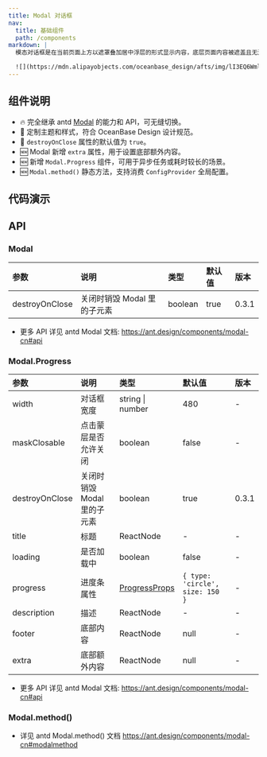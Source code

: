 ```yaml
---
title: Modal 对话框
nav:
  title: 基础组件
  path: /components
markdown: |
  模态对话框是在当前页面上方以遮罩叠加居中浮层的形式显示内容，底层页面内容被遮盖且无法访问，直到用户完成任务或关闭模态对话框。该模式可将用户注意力集中在当前任务上，适用于需用户集中注意力快速完成某任务的场景。

  ![](https://mdn.alipayobjects.com/oceanbase_design/afts/img/lI3EQ6WmlxgAAAAAAAAAAAAADv3-AQBr/original)
---
```


## 组件说明

- 🔥 完全继承 antd [Modal](https://ant.design/components/modal-cn) 的能力和 API，可无缝切换。
- 💄 定制主题和样式，符合 OceanBase Design 设计规范。
- 📢 `destroyOnClose` 属性的默认值为 `true`。
- 🆕 Modal 新增 `extra` 属性，用于设置底部额外内容。
- 🆕 新增 `Modal.Progress` 组件，可用于异步任务或耗时较长的场景。
- 🆕 `Modal.method()` 静态方法，支持消费 `ConfigProvider` 全局配置。

## 代码演示

<!-- prettier-ignore -->
<code src="./demo/basic.tsx" title="基本"></code>
<code src="./demo/extra.tsx" title="底部额外内容" description="可通过 `extra` 属性进行设置。"></code>
<code src="./demo/form.tsx" title="Form 表单"></code>
<code src="./demo/max-height.tsx" title="高度限制" description="超出指定高度可设置滚动。"></code>
<code src="./demo/progress.tsx" title="带百分比的进度对话框" description="可用于异步任务或耗时较长的场景。"></code>
<code src="./demo/progress-with-loading.tsx" title="不带百分比的进度对话框" description="无法获取具体进度时，会展示 loading 态。"></code>
<code src="./demo/static-function.tsx" title="静态方法" description="支持消费 `ConfigProvider` 全局配置。"></code>

## API

### Modal

| 参数           | 说明                        | 类型    | 默认值 | 版本  |
| :------------- | :-------------------------- | :------ | :----- | :---- |
| destroyOnClose | 关闭时销毁 Modal 里的子元素 | boolean | true   | 0.3.1 |

- 更多 API 详见 antd Modal 文档: https://ant.design/components/modal-cn#api

### Modal.Progress

| 参数 | 说明 | 类型 | 默认值 | 版本 |
| :-- | :-- | :-- | :-- | :-- |
| width | 对话框宽度 | string \| number | 480 | - |
| maskClosable | 点击蒙层是否允许关闭 | boolean | false | - |
| destroyOnClose | 关闭时销毁 Modal 里的子元素 | boolean | true | 0.3.1 |
| title | 标题 | ReactNode | - | - |
| loading | 是否加载中 | boolean | false | - |
| progress | 进度条属性 | [ProgressProps](https://ant-design.antgroup.com/components/progress-cn#api) | `{ type: 'circle', size: 150  }` | - |
| description | 描述 | ReactNode | - | - |
| footer | 底部内容 | ReactNode | null | - |
| extra | 底部额外内容 | ReactNode | null | - |

- 更多 API 详见 antd Modal 文档: https://ant.design/components/modal-cn#api

### Modal.method()

- 详见 antd Modal.method() 文档 https://ant.design/components/modal-cn#modalmethod
